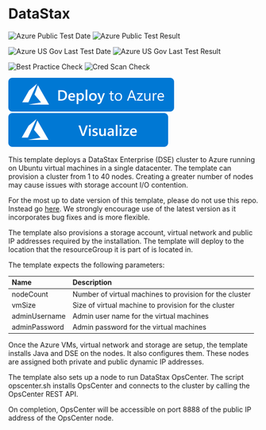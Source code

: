 # DataStax

![Azure Public Test Date](https://azurequickstartsservice.blob.core.windows.net/badges/datastax/PublicLastTestDate.svg)
![Azure Public Test Result](https://azurequickstartsservice.blob.core.windows.net/badges/datastax/PublicDeployment.svg)

![Azure US Gov Last Test Date](https://azurequickstartsservice.blob.core.windows.net/badges/datastax/FairfaxLastTestDate.svg)
![Azure US Gov Last Test Result](https://azurequickstartsservice.blob.core.windows.net/badges/datastax/FairfaxDeployment.svg)

![Best Practice Check](https://azurequickstartsservice.blob.core.windows.net/badges/datastax/BestPracticeResult.svg)
![Cred Scan Check](https://azurequickstartsservice.blob.core.windows.net/badges/datastax/CredScanResult.svg)

[![Deploy To Azure](https://raw.githubusercontent.com/Azure/azure-quickstart-templates/master/1-CONTRIBUTION-GUIDE/images/deploytoazure.svg?sanitize=true)]("https://portal.azure.com/#create/Microsoft.Template/uri/https%3A%2F%2Fraw.githubusercontent.com%2FAzure%2Fazure-quickstart-templates%2Fmaster%2Fdatastax%2Fazuredeploy.json")  [![Visualize](https://raw.githubusercontent.com/Azure/azure-quickstart-templates/master/1-CONTRIBUTION-GUIDE/images/visualizebutton.svg?sanitize=true)]("http://armviz.io/#/?load=https%3A%2F%2Fraw.githubusercontent.com%2FAzure%2Fazure-quickstart-templates%2Fmaster%2Fdatastax%2Fazuredeploy.json")



This template deploys a DataStax Enterprise (DSE) cluster to Azure running on Ubuntu virtual machines in a single datacenter.  The template can provision a cluster from 1 to 40 nodes.  Creating a greater number of nodes may cause issues with storage account I/O contention.

For the most up to date version of this template, please do not use this repo. Instead go [here](https://github.com/DSPN/azure-resource-manager-dse).  We strongly encourage use of the latest version as it incorporates bug fixes and is more flexible.

The template also provisions a storage account, virtual network and public IP addresses required by the installation.  The template will deploy to the location that the resourceGroup it is part of is located in.

The template expects the following parameters:

| Name   | Description |
|:--- |:---|
| nodeCount | Number of virtual machines to provision for the cluster |
| vmSize | Size of virtual machine to provision for the cluster |
| adminUsername  | Admin user name for the virtual machines |
| adminPassword  | Admin password for the virtual machines |

Once the Azure VMs, virtual network and storage are setup, the template installs Java and DSE on the nodes.  It also configures them.  These nodes are assigned both private and public dynamic IP addresses.

The template also sets up a node to run DataStax OpsCenter.  The script opscenter.sh installs OpsCenter and connects to the cluster by calling the OpsCenter REST API.

On completion, OpsCenter will be accessible on port 8888 of the public IP address of the OpsCenter node.


